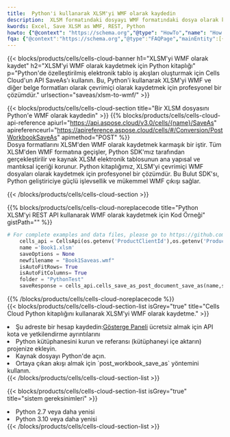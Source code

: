 ```yaml
---
title:  Python'i kullanarak XLSM'yi WMF olarak kaydedin
description:  XLSM formatındaki dosyayı WMF formatındaki dosya olarak kaydetmek için Python için Aspose.Cells Cloud SDK'yı kullanma.
kwords: Excel, Save XLSM as WMF, REST, Python
howto: {"@context": "https://schema.org","@type": "HowTo","name": "How to save XLSM as WMF using the Cells Cloud Python library.","description": "How to save XLSM as WMF using the Cells Cloud Python library.","image": {"@type": "ImageObject"},"url": "/python/saveas/xlsm-to-wmf/","step": [{ "@type": "HowToStep","name": "How to save XLSM as WMF using the Cells Cloud Python library. step 1", "image": {"@type": "ImageObject",},"url": "/python/saveas/xlsm-to-wmf/","text": "Register an account at <a href='https://dashboard.aspose.cloud/'>Dashboard</a> to get free API quota & authorization details",},{ "@type": "HowToStep","name": "How to save XLSM as WMF using the Cells Cloud Python library. step 1", "image": {"@type": "ImageObject",},"url": "/python/saveas/xlsm-to-wmf/","text": "Install Python library and add the reference (import the library) to your project.",},{ "@type": "HowToStep","name": "How to save XLSM as WMF using the Cells Cloud Python library. step 1", "image": {"@type": "ImageObject",},"url": "/python/saveas/xlsm-to-wmf/","text": "Open the source file in Python.",},{ "@type": "HowToStep","name": "How to save XLSM as WMF using the Cells Cloud Python library. step 1", "image": {"@type": "ImageObject",},"url": "/python/saveas/xlsm-to-wmf/","text": "Use the `post_workbook_save_as` method to retrieve the resulting stream.",}, ],"supply": {"@type": "HowToSupply","name": "document"},"tool": [{"@type": "HowToTool","name": "PyCharm, Visual Studio Code, Sublime, Eclipse"},{"@type": "HowToTool","name": "Aspose Cells"}],"totalTime": "PT6M"}
fqa: {"@context":"https://schema.org","@type":"FAQPage","mainEntity":[{"@type":"Question","name":"Why save file as other formats file in C# using REST API?","acceptedAnswer":{"@type":"Answer","text":"Documents are encoded in many ways, and some files may be incompatible with the software you use. To open and read such files, just save them as appropriate file formats.<br/><ol><li>Install .NET SDK and add the reference (import the library) to your project.</li><li>Open the source file in C# using REST API.</li><li>Call the PostWorkbookSaveAsRequest() method, passing an output filename with required extension.</li><li>Get the result of save as a separate file.</li></ol>"}},{"@type":"Question","name":"What file formats can I save as with your C# library?","acceptedAnswer":{"@type":"Answer","text":"We support a variety of file formats for conversion using .NET library, including XLSX, Excel, xls , PDF, CSV, HTML, Markdown, XML, PNG, JPG, TIFF, Json, TXT and many more."}},{"@type":"Question","name":"What is the maximum allowed file size for conversion using this .NET library?","acceptedAnswer":{"@type":"Answer","text":"There are no file size limits for format conversions using .NET library."}}]}
---
```

{{< blocks/products/cells/cells-cloud-banner h1="XLSM\'yi WMF olarak kaydet" h2="XLSM\'yi WMF olarak kaydetmek için Python kitaplığı" p="Python\'de özelleştirilmiş elektronik tablo iş akışları oluşturmak için Cells Cloud\'un API SaveAs\'ı kullanın. Bu, Python\'i kullanarak XLSM\'yi WMF ve diğer belge formatları olarak çevrimiçi olarak kaydetmek için profesyonel bir çözümdür." urlsection="saveas/xlsm-to-wmf/" >}}

{{< blocks/products/cells/cells-cloud-section title="Bir XLSM dosyasını Python\'e WMF olarak kaydedin" >}}
{{% blocks/products/cells/cells-cloud-api-reference apiurl="https://api.aspose.cloud/v3.0/cells/{name}/SaveAs" apireferenceurl="https://apireference.aspose.cloud/cells/#/Conversion/PostWorkbookSaveAs" apimethod="POST" %}}
<br/>
Dosya formatlarını XLSM'den WMF olarak kaydetmek karmaşık bir iştir. Tüm XLSM'den WMF formatına geçişler, Python SDK'mız tarafından gerçekleştirilir ve kaynak XLSM elektronik tablosunun ana yapısal ve mantıksal içeriği korunur. Python kitaplığımız, XLSM'yi çevrimiçi WMF dosyaları olarak kaydetmek için profesyonel bir çözümdür. Bu Bulut SDK'sı, Python geliştiriciye güçlü işlevsellik ve mükemmel WMF çıkışı sağlar.

{{< /blocks/products/cells/cells-cloud-section >}}

{{% blocks/products/cells/cells-cloud-noreplacecode title="Python XLSM\'yi REST API kullanarak WMF olarak kaydetmek için Kod Örneği" gistPath="" %}}
  
```python
# For complete examples and data files, please go to https://github.com/aspose-cells-cloud/aspose-cells-cloud-python/
    cells_api = CellsApi(os.getenv('ProductClientId'),os.getenv('ProductClientSecret'))
    name ='Book1.xlsm'    
    saveOptions = None
    newfilename = "Book1Saveas.wmf"
    isAutoFitRows= True
    isAutoFitColumns= True
    folder = "PythonTest"
    saveResponse = cells_api.cells_save_as_post_document_save_as(name,save_options=saveOptions, newfilename=(folder +'/' + newfilename),folder=folder)
```
  
{{% /blocks/products/cells/cells-cloud-noreplacecode %}}
<br/>
{{< blocks/products/cells/cells-cloud-section-list isGrey="true" title="Cells Cloud Python kitaplığını kullanarak XLSM\'yi WMF olarak kaydetme." >}}
<li> Şu adreste bir hesap kaydedin:<a href="https://dashboard.aspose.cloud/">Gösterge Paneli</a> ücretsiz almak için API kota ve yetkilendirme ayrıntılarını</li>
<li>Python kütüphanesini kurun ve referansı (kütüphaneyi içe aktarın) projenize ekleyin.</li>
<li>Kaynak dosyayı Python'de açın.</li>
<li>Ortaya çıkan akışı almak için `post_workbook_save_as` yöntemini kullanın.</li>
{{< /blocks/products/cells/cells-cloud-section-list >}}

{{< blocks/products/cells/cells-cloud-section-list isGrey="true" title="sistem gereksinimleri" >}}
<li>Python 2.7 veya daha yenisi</li>
<li>Python 3.10 veya daha yenisi</li>
{{< /blocks/products/cells/cells-cloud-section-list >}}
